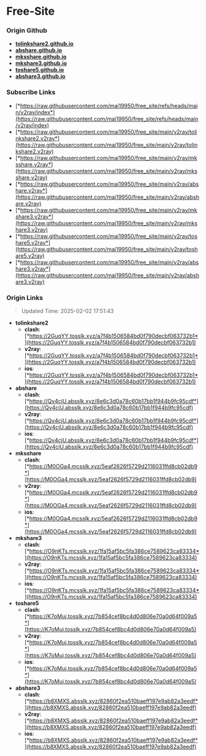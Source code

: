 # Free-Site

### Origin Github

- [**tolinkshare2.github.io**](https://github.com/tolinkshare2/tolinkshare2.github.io)
- [**abshare.github.io**](https://github.com/abshare/abshare.github.io)
- [**mksshare.github.io**](https://github.com/mksshare/mksshare.github.io)
- [**mkshare3.github.io**](https://github.com/mkshare3/mkshare3.github.io)
- [**toshare5.github.io**](https://github.com/toshare5/toshare5.github.io)
- [**abshare3.github.io**](https://github.com/abshare3/abshare3.github.io)

### Subscribe Links

- [*https://raw.githubusercontent.com/mai19950/free_site/refs/heads/main/v2ray/index*](https://raw.githubusercontent.com/mai19950/free_site/refs/heads/main/v2ray/index)
- [*https://raw.githubusercontent.com/mai19950/free_site/main/v2ray/tolinkshare2.v2ray*](https://raw.githubusercontent.com/mai19950/free_site/main/v2ray/tolinkshare2.v2ray)
- [*https://raw.githubusercontent.com/mai19950/free_site/main/v2ray/mksshare.v2ray*](https://raw.githubusercontent.com/mai19950/free_site/main/v2ray/mksshare.v2ray)
- [*https://raw.githubusercontent.com/mai19950/free_site/main/v2ray/abshare.v2ray*](https://raw.githubusercontent.com/mai19950/free_site/main/v2ray/abshare.v2ray)
- [*https://raw.githubusercontent.com/mai19950/free_site/main/v2ray/mkshare3.v2ray*](https://raw.githubusercontent.com/mai19950/free_site/main/v2ray/mkshare3.v2ray)
- [*https://raw.githubusercontent.com/mai19950/free_site/main/v2ray/toshare5.v2ray*](https://raw.githubusercontent.com/mai19950/free_site/main/v2ray/toshare5.v2ray)
- [*https://raw.githubusercontent.com/mai19950/free_site/main/v2ray/abshare3.v2ray*](https://raw.githubusercontent.com/mai19950/free_site/main/v2ray/abshare3.v2ray)

### Origin Links

> Updated Time: 2025-02-02 17:51:43

- **tolinkshare2**
  - **clash**: [*https://2GuqYY.tosslk.xyz/a7f4b1506584bd0f790decbf063732b1*](https://2GuqYY.tosslk.xyz/a7f4b1506584bd0f790decbf063732b1)
  - **v2ray**: [*https://2GuqYY.tosslk.xyz/a7f4b1506584bd0f790decbf063732b1*](https://2GuqYY.tosslk.xyz/a7f4b1506584bd0f790decbf063732b1)
  - **ios**: [*https://2GuqYY.tosslk.xyz/a7f4b1506584bd0f790decbf063732b1*](https://2GuqYY.tosslk.xyz/a7f4b1506584bd0f790decbf063732b1)
- **abshare**
  - **clash**: [*https://Qv4cjU.absslk.xyz/8e6c3d0a78c60b17bb1f944b9fc95cdf*](https://Qv4cjU.absslk.xyz/8e6c3d0a78c60b17bb1f944b9fc95cdf)
  - **v2ray**: [*https://Qv4cjU.absslk.xyz/8e6c3d0a78c60b17bb1f944b9fc95cdf*](https://Qv4cjU.absslk.xyz/8e6c3d0a78c60b17bb1f944b9fc95cdf)
  - **ios**: [*https://Qv4cjU.absslk.xyz/8e6c3d0a78c60b17bb1f944b9fc95cdf*](https://Qv4cjU.absslk.xyz/8e6c3d0a78c60b17bb1f944b9fc95cdf)
- **mksshare**
  - **clash**: [*https://M0OGa4.mcsslk.xyz/5eaf2626f5729d2116031ffd8cb02db9*](https://M0OGa4.mcsslk.xyz/5eaf2626f5729d2116031ffd8cb02db9)
  - **v2ray**: [*https://M0OGa4.mcsslk.xyz/5eaf2626f5729d2116031ffd8cb02db9*](https://M0OGa4.mcsslk.xyz/5eaf2626f5729d2116031ffd8cb02db9)
  - **ios**: [*https://M0OGa4.mcsslk.xyz/5eaf2626f5729d2116031ffd8cb02db9*](https://M0OGa4.mcsslk.xyz/5eaf2626f5729d2116031ffd8cb02db9)
- **mkshare3**
  - **clash**: [*https://O9nKTs.mcsslk.xyz/1fa15af5bc5fa386ce7589623ca83334*](https://O9nKTs.mcsslk.xyz/1fa15af5bc5fa386ce7589623ca83334)
  - **v2ray**: [*https://O9nKTs.mcsslk.xyz/1fa15af5bc5fa386ce7589623ca83334*](https://O9nKTs.mcsslk.xyz/1fa15af5bc5fa386ce7589623ca83334)
  - **ios**: [*https://O9nKTs.mcsslk.xyz/1fa15af5bc5fa386ce7589623ca83334*](https://O9nKTs.mcsslk.xyz/1fa15af5bc5fa386ce7589623ca83334)
- **toshare5**
  - **clash**: [*https://K7oMuj.tosslk.xyz/7b854cef8bc4d0d806e70a0d64f009a5*](https://K7oMuj.tosslk.xyz/7b854cef8bc4d0d806e70a0d64f009a5)
  - **v2ray**: [*https://K7oMuj.tosslk.xyz/7b854cef8bc4d0d806e70a0d64f009a5*](https://K7oMuj.tosslk.xyz/7b854cef8bc4d0d806e70a0d64f009a5)
  - **ios**: [*https://K7oMuj.tosslk.xyz/7b854cef8bc4d0d806e70a0d64f009a5*](https://K7oMuj.tosslk.xyz/7b854cef8bc4d0d806e70a0d64f009a5)
- **abshare3**
  - **clash**: [*https://b8XMXS.absslk.xyz/82860f2ea510baeff197e9ab82a3eedf*](https://b8XMXS.absslk.xyz/82860f2ea510baeff197e9ab82a3eedf)
  - **v2ray**: [*https://b8XMXS.absslk.xyz/82860f2ea510baeff197e9ab82a3eedf*](https://b8XMXS.absslk.xyz/82860f2ea510baeff197e9ab82a3eedf)
  - **ios**: [*https://b8XMXS.absslk.xyz/82860f2ea510baeff197e9ab82a3eedf*](https://b8XMXS.absslk.xyz/82860f2ea510baeff197e9ab82a3eedf)
